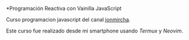 \*Programación Reactiva con Vainilla JavaScript

Curso programacion javascript del canal [jonmircha](https://youtube.com/c/jonmircha).

Este curso fue realizado desde mi smartphone usando _Termux_ y _Neovim_.
